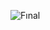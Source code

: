 ![Fınal](https://user-images.githubusercontent.com/60669304/107406839-f42ee300-6b19-11eb-8a61-4f201c221882.PNG)

